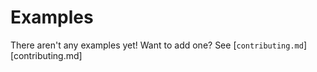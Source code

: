 # Examples

There aren't any examples yet! Want to add one? See [`contributing.md`][contributing.md]
